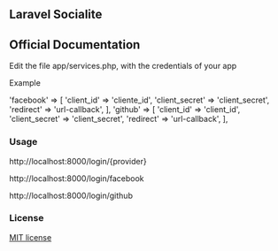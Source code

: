 ## Laravel Socialite

## Official Documentation

Edit the file app/services.php, with the credentials of your app

Example

'facebook' => [
        'client_id'     => 'cliente_id',
        'client_secret' => 'client_secret',
        'redirect'      => 'url-callback',
    ],
'github' => [
        'client_id' => 'client_id',
        'client_secret' => 'client_secret',
        'redirect' => 'url-callback',
    ],


### Usage

http://localhost:8000/login/{provider}

http://localhost:8000/login/facebook

http://localhost:8000/login/github

### License

[MIT license](http://opensource.org/licenses/MIT)
